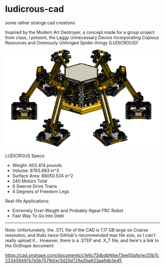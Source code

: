 
# ludicrous-cad

some rather strange cad creations

Inspired by the Modern Art Destroyer, a concept made for a group project from class, I present, the Laggy Unnecessary Device Incorporating Copious Resources and Ominously Unhinged Spider-thingy (LUDICROUS)!

![](</ludicrous.png>)

LUDICROUS Specs:
- Weight: 603.414 pounds
- Volume: 6763.883 in^3
- Surface Area: 88050.524 in^2
- 240 Motors Total
- 6 Swerve Drive Trains
- 4 Degrees of Freedom Legs

Real-life Applications:
- Extremely Over-Weight and Probably Illgeal FRC Robot
- Fast Way To Go Into Debt

---

Note: Unfortunately, the .STL file of the CAD is 1.17 GB large on Coarse resolution, and thats twice GitHub's recommended max file size, so I can't really upload it... However, there is a .STEP and .X_T file, and here's a link to the OnShape document:

https://cad.onshape.com/documents/c1e6c73dbdbfebe73ee50afe/w/20b7c233459497b7e5b7579d/e/3d25d729a2ba833aa8db3e45